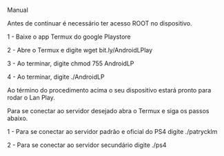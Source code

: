 Manual

Antes de continuar é necessário ter acesso ROOT no dispositivo.

1 - Baixe o app Termux do google Playstore

2 - Abre o Termux e digite wget bit.ly/AndroidLPlay

3 - Ao terminar, digite chmod 755 AndroidLP

4 - Ao terminar, digite ./AndroidLP

Ao término do procedimento acima o seu dispositivo estará pronto para rodar o Lan Play.


Para se conectar ao servidor desejado abra o Termux e siga os passos abaixo.

1 - Para se conectar ao servidor padrão e oficial do PS4 digite ./patrycklm 

2 - Para se conectar ao servidor secundário digite ./ps4
